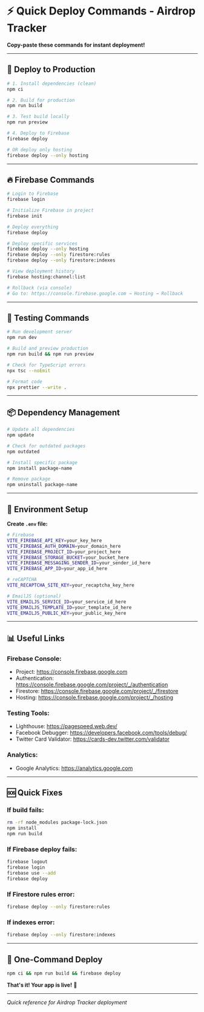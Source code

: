 # ⚡ Quick Deploy Commands - Airdrop Tracker

**Copy-paste these commands for instant deployment!**

---

## 🚀 **Deploy to Production**

```bash
# 1. Install dependencies (clean)
npm ci

# 2. Build for production
npm run build

# 3. Test build locally
npm run preview

# 4. Deploy to Firebase
firebase deploy

# OR deploy only hosting
firebase deploy --only hosting
```

---

## 🔥 **Firebase Commands**

```bash
# Login to Firebase
firebase login

# Initialize Firebase in project
firebase init

# Deploy everything
firebase deploy

# Deploy specific services
firebase deploy --only hosting
firebase deploy --only firestore:rules
firebase deploy --only firestore:indexes

# View deployment history
firebase hosting:channel:list

# Rollback (via console)
# Go to: https://console.firebase.google.com → Hosting → Rollback
```

---

## 🧪 **Testing Commands**

```bash
# Run development server
npm run dev

# Build and preview production
npm run build && npm run preview

# Check for TypeScript errors
npx tsc --noEmit

# Format code
npx prettier --write .
```

---

## 📦 **Dependency Management**

```bash
# Update all dependencies
npm update

# Check for outdated packages
npm outdated

# Install specific package
npm install package-name

# Remove package
npm uninstall package-name
```

---

## 🔐 **Environment Setup**

**Create `.env` file:**

```bash
# Firebase
VITE_FIREBASE_API_KEY=your_key_here
VITE_FIREBASE_AUTH_DOMAIN=your_domain_here
VITE_FIREBASE_PROJECT_ID=your_project_here
VITE_FIREBASE_STORAGE_BUCKET=your_bucket_here
VITE_FIREBASE_MESSAGING_SENDER_ID=your_sender_id_here
VITE_FIREBASE_APP_ID=your_app_id_here

# reCAPTCHA
VITE_RECAPTCHA_SITE_KEY=your_recaptcha_key_here

# EmailJS (optional)
VITE_EMAILJS_SERVICE_ID=your_service_id_here
VITE_EMAILJS_TEMPLATE_ID=your_template_id_here
VITE_EMAILJS_PUBLIC_KEY=your_public_key_here
```

---

## 📊 **Useful Links**

### **Firebase Console:**

- Project: https://console.firebase.google.com
- Authentication: https://console.firebase.google.com/project/_/authentication
- Firestore: https://console.firebase.google.com/project/_/firestore
- Hosting: https://console.firebase.google.com/project/_/hosting

### **Testing Tools:**

- Lighthouse: https://pagespeed.web.dev/
- Facebook Debugger: https://developers.facebook.com/tools/debug/
- Twitter Card Validator: https://cards-dev.twitter.com/validator

### **Analytics:**

- Google Analytics: https://analytics.google.com

---

## 🆘 **Quick Fixes**

### **If build fails:**

```bash
rm -rf node_modules package-lock.json
npm install
npm run build
```

### **If Firebase deploy fails:**

```bash
firebase logout
firebase login
firebase use --add
firebase deploy
```

### **If Firestore rules error:**

```bash
firebase deploy --only firestore:rules
```

### **If indexes error:**

```bash
firebase deploy --only firestore:indexes
```

---

## 🎯 **One-Command Deploy**

```bash
npm ci && npm run build && firebase deploy
```

**That's it! Your app is live!** 🎉

---

_Quick reference for Airdrop Tracker deployment_

